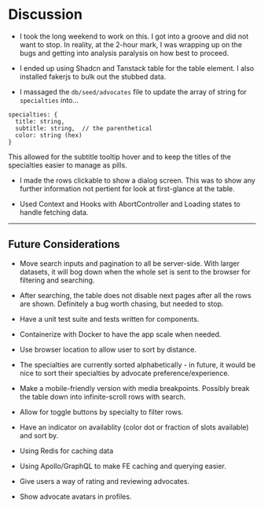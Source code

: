 # Discussion

- I took the long weekend to work on this. I got into a groove and did not want to stop. In reality, at the 2-hour mark, I was wrapping up on the bugs and getting into analysis paralysis on how best to proceed.

- I ended up using Shadcn and Tanstack table for the table element. I also installed fakerjs to bulk out the stubbed data.

- I massaged the `db/seed/advocates` file to update the array of string for `specialties` into...

```
specialties: {
  title: string,
  subtitle: string,  // the parenthetical  
  color: string (hex)  
}
```
This allowed for the subtitle tooltip hover and to keep the titles of the specialties easier to manage as pills.

- I made the rows clickable to show a dialog screen. This was to show any further information not pertient for look at first-glance at the table.

- Used Context and Hooks with AbortController and Loading states to handle fetching data.

___

## Future Considerations

- Move search inputs and pagination to all be server-side. With larger datasets, it will bog down when the whole set is sent to the browser for filtering and searching. 

- After searching, the table does not disable next pages after all the rows are shown. Definitely a bug worth chasing, but needed to stop.

- Have a unit test suite and tests written for components.

- Containerize with Docker to have the app scale when needed.

- Use browser location to allow user to sort by distance.

- The specialties are currently sorted alphabetically - in future, it would be nice to sort their specialties by advocate preference/experience.

- Make a mobile-friendly version with media breakpoints. Possibly break the table down into infinite-scroll rows with search.

- Allow for toggle buttons by specialty to filter rows.

- Have an indicator on availablity (color dot or fraction of slots available) and sort by.

- Using Redis for caching data

- Using Apollo/GraphQL to make FE caching and querying easier.

- Give users a way of rating and reviewing advocates.

- Show advocate avatars in profiles.
